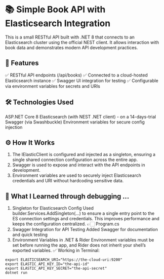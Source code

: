 # 📚 Simple Book API with Elasticsearch Integration

This is a small RESTful API built with .NET 8 that connects to an Elasticsearch cluster using the official NEST client. It allows interaction with book data and demonstrates modern API development practices.

## 🚀 Features
✅ RESTful API endpoints (/api/books)
✅ Connected to a cloud-hosted Elasticsearch instance
✅ Swagger UI integration for testing
✅ Configurable via environment variables for secrets and URIs

## 🛠 Technologies Used
ASP.NET Core 8
Elasticsearch (with NEST .NET client) - on a 14-days-trial
Swagger (via Swashbuckle)
Environment variables for secure config injection

## ⚙️ How It Works
1. The IElasticClient is configured and injected as a singleton, ensuring a single shared connection configuration across the entire app.
2. Swagger is used to expose and interact with the API endpoints in development.
3. Environment variables are used to securely inject Elasticsearch credentials and URI without hardcoding sensitive data.

## 🧠 What I Learned through debugging ...
1. Singleton for Elasticsearch Config
Used builder.Services.AddSingleton<IElasticClient>(...) to ensure a single entry point to the ES connection settings and credentials. This improves performance and keeps the configuration centralized.
👉🏻 Program.cs
2. Swagger Integration for API Testing
Added Swagger for documentation and quick testing
3. Environment Variables in .NET & Rider
Environment variables must be set before running the app, and Rider does not inherit your shell’s exported variables.
✅ Working in Terminal:
```
export ELASTICSEARCH_URI="https://the-cloud-uri:9200"
export ELASTIC_API_KEY_ID="the-api-id"
export ELASTIC_API_KEY_SECRET="the-api-secret"
dotnet run
```

